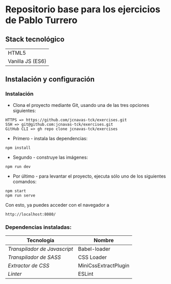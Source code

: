 # Repositorio base para los ejercicios de Pablo Turrero

## Stack tecnológico
| |
|-|
| HTML5 |
  Vanilla JS (ES6) |

## Instalación y configuración
### Instalación
* Clona el proyecto mediante Git, usando una de las tres opciones siguientes:
 ```
HTTPS => https://github.com/jcnavas-tck/exercises.git
SSH => git@github.com:jcnavas-tck/exercises.git
GitHub CLI => gh repo clone jcnavas-tck/exercises
```
* Primero - instala las dependencias:
```
npm install
```
* Segundo - construye las imágenes:
```
npm run dev
```
* Por último - para levantar el proyecto, ejecuta sólo uno de los siguientes comandos:
```
npm start
npm run serve
````
Con esto, ya puedes acceder con el navegador a
```
http://localhost:8080/
````
### Dependencias instaladas:
|Tecnología|Nombre|
|-|-|
| *Transpilador de Javascript* | Babel-loader |
| *Transpilador de SASS* | CSS Loader |
| *Extractor de CSS* | MiniCssExtractPlugin |
| *Linter* | ESLint |